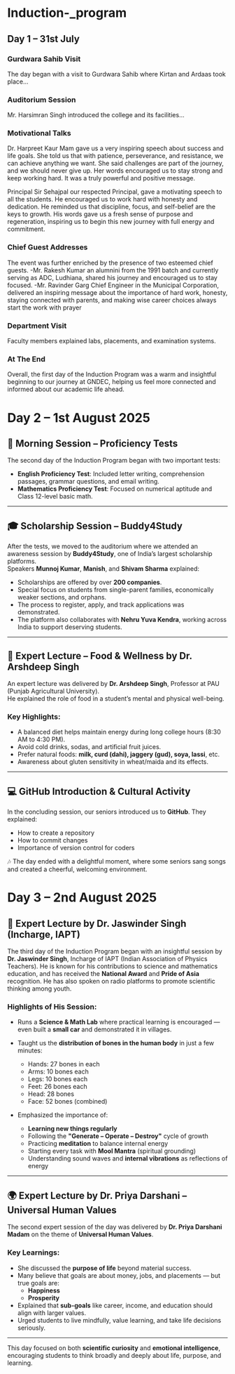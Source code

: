 # Induction-_program

## Day 1 – 31st July


### Gurdwara Sahib Visit
The day began with a visit to Gurdwara Sahib where Kirtan and Ardaas took place...

### Auditorium Session
Mr. Harsimran Singh introduced the college and its facilities...

### Motivational Talks
Dr. Harpreet Kaur Mam gave us a very inspiring speech about success and life goals. She told us that with patience, perseverance, and resistance, we can achieve anything we want. She said challenges are part of the journey, and we should never give up. Her words encouraged us to stay strong and keep working hard. It was a truly powerful and positive message.

 Principal Sir
 Sehajpal our respected Principal, gave a motivating speech to all the students. He encouraged us to work hard with honesty and dedication. He reminded us that discipline, focus, and self-belief are the keys to growth. His words gave us a fresh sense of purpose and regeneration, inspiring us to begin this new journey with full energy and commitment.


### Chief Guest Addresses

The event was further enriched by the presence of two esteemed chief guests. 
-Mr. Rakesh Kumar
an alumnini from the 1991 batch and currently serving as ADC, Ludhiana, shared his journey and encouraged us to stay focused.
-Mr. Ravinder Garg
Chief Engineer in the Municipal Corporation, delivered an inspiring message about the importance of hard work, honesty, staying connected with parents, and making wise career choices always start the work with prayer


### Department Visit
Faculty members explained labs, placements, and examination systems.
 ### At The End 
 Overall, the first day of the Induction Program was a warm and insightful beginning to our journey at GNDEC, helping us feel more connected and informed about our academic life ahead.
 
 # Day 2 – 1st August 2025

## 📑 Morning Session – Proficiency Tests  
The second day of the Induction Program began with two important tests:

- **English Proficiency Test**: Included letter writing, comprehension passages, grammar questions, and email writing.
- **Mathematics Proficiency Test**: Focused on numerical aptitude and Class 12-level basic math.

---

## 🎓 Scholarship Session – Buddy4Study  
After the tests, we moved to the auditorium where we attended an awareness session by **Buddy4Study**, one of India’s largest scholarship platforms.  
Speakers **Munnoj Kumar**, **Manish**, and **Shivam Sharma** explained:

- Scholarships are offered by over **200 companies**.
- Special focus on students from single-parent families, economically weaker sections, and orphans.
- The process to register, apply, and track applications was demonstrated.
- The platform also collaborates with **Nehru Yuva Kendra**, working across India to support deserving students.

---

## 🥗 Expert Lecture – Food & Wellness by Dr. Arshdeep Singh  
An expert lecture was delivered by **Dr. Arshdeep Singh**, Professor at PAU (Punjab Agricultural University).  
He explained the role of food in a student’s mental and physical well-being.

### Key Highlights:
- A balanced diet helps maintain energy during long college hours (8:30 AM to 4:30 PM).
- Avoid cold drinks, sodas, and artificial fruit juices.
- Prefer natural foods: **milk, curd (dahi), jaggery (gud), soya, lassi**, etc.
- Awareness about gluten sensitivity in wheat/maida and its effects.

---

## 💻 GitHub Introduction & Cultural Activity  
In the concluding session, our seniors introduced us to **GitHub**. They explained:

- How to create a repository
- How to commit changes
- Importance of version control for coders

🎶 The day ended with a delightful moment, where some seniors sang songs and created a cheerful, welcoming environment.

# Day 3 – 2nd August 2025

## 🧠 Expert Lecture by Dr. Jaswinder Singh (Incharge, IAPT)

The third day of the Induction Program began with an insightful session by **Dr. Jaswinder Singh**, Incharge of IAPT (Indian Association of Physics Teachers). He is known for his contributions to science and mathematics education, and has received the **National Award** and **Pride of Asia** recognition. He has also spoken on radio platforms to promote scientific thinking among youth.

### Highlights of His Session:
- Runs a **Science & Math Lab** where practical learning is encouraged — even built a **small car** and demonstrated it in villages.
- Taught us the **distribution of bones in the human body** in just a few minutes:
  - Hands: 27 bones in each
  - Arms: 10 bones each
  - Legs: 10 bones each
  - Feet: 26 bones each
  - Head: 28 bones
  - Face: 52 bones (combined)

- Emphasized the importance of:
  - **Learning new things regularly**
  - Following the **"Generate – Operate – Destroy"** cycle of growth
  - Practicing **meditation** to balance internal energy
  - Starting every task with **Mool Mantra** (spiritual grounding)
  - Understanding sound waves and **internal vibrations** as reflections of energy

---

## 🌍 Expert Lecture by Dr. Priya Darshani – Universal Human Values

The second expert session of the day was delivered by **Dr. Priya Darshani Madam** on the theme of **Universal Human Values**.

### Key Learnings:
- She discussed the **purpose of life** beyond material success.
- Many believe that goals are about money, jobs, and placements — but true goals are:
  - **Happiness**
  - **Prosperity**
- Explained that **sub-goals** like career, income, and education should align with larger values.
- Urged students to live mindfully, value learning, and take life decisions seriously.

---

This day focused on both **scientific curiosity** and **emotional intelligence**, encouraging students to think broadly and deeply about life, purpose, and learning.
